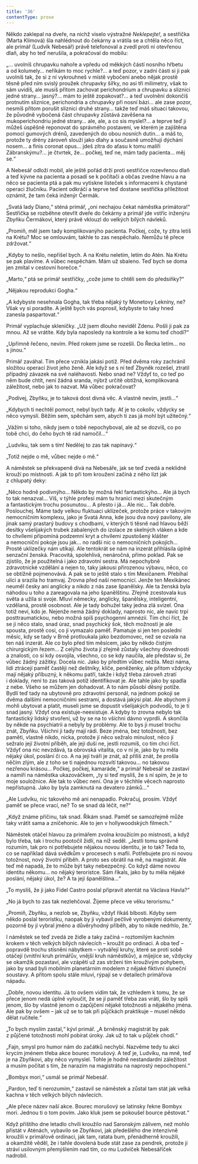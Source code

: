 ```yaml
---
title: '36'
contentType: prose
---
```


Někdo zaklepal na dveře, na nichž viselo výstražné _Neklepejte!_, a sestřička (Marta Klímová) šla nahlédnout do čekárny a vrátila se a chtěla něco říct, ale primář (Ludvík Nebesář) právě telefonoval a zvedl proti ní otevřenou dlaň, aby ho teď nerušila, a pokračoval do mobilu:

„… uvolníš chrupavku nahoře a vpředu od měkkých částí nosního hřbetu a od kolumely… neříkám to moc rychle?… a teď pozor, v zadní části si ji pak uvolníš tak, že si z ní vykrouhneš v místě vybočení anebo nějak prostě těsně před ním svislý proužek chrupavky šířky, no asi tři milimetry, však to sám uvidíš, ale musíš přitom zachovat perichondrium a chrupavku a sliznici jedné strany… jasný?… mám to ještě zopakovat?… a teď uvolnění dokončíš protnutím sliznice, perichondria a chrupavky při nosní bázi… ale zase pozor, nesmíš přitom porušit sliznici druhé strany… takže teď máš situaci takovou, že původně vybočená část chrupavky zůstává zavěšena na mukoperichondriu jedné strany… ale, ale, a co sis myslel?… a teprve teď ji můžeš úspěšně reponovat do správného postavení, ve kterém je zajištěna pomocí gumových drénů, zavedených do obou nosních dutin… a máš to, protože ty drény zároveň slouží jako dlahy a současně umožňují dýchání nosem… a finis coronat opus… jdeš zítra do aťasu k tomu malíři Zábranskýmu?… je čtvrtek, že… počkej, teď ne, mám tady pacienta… měj se.“

A Nebesář odloží mobil, ale ještě pořád drží proti sestřičce rozevřenou dlaň a teď kývne na pacienta a posadí se k počítači a občas zvedne hlavu a na něco se pacienta ptá a pak mu vytiskne lísteček s informacemi k chystané operaci žlučníku. Pacient odkráčí a teprve teď dostane sestřička příležitost oznámit, že tam čeká inženýr Čermák.

„Svatá lady Diano,“ sténá primář, „oni nechajou čekat náměstka primátora!“ Sestřička se rozběhne otevřít dveře do čekárny a primář jde vstříc inženýru Zbyňku Čermákovi, který právě vklouzl do velkých bílých návleků.

„Promiň, měl jsem tady komplikovanýho pacienta. Počkej, cože, ty zítra letíš na Krétu? Moc se omlouvám, takhle to zas nespěchalo. Nemůžu tě přece zdržovat.“

„Kdyby to nešlo, nepřišel bych. A na Krétu neletím, letím do Atén. Na Krétu se pak plavíme. A vůbec nespěchám. Mám už sbaleno. Teď bych se doma jen zmítal v cestovní horečce.“

„Marto,“ ptá se primář sestřičky, „cože jsme to chtěli sem do předsíňky?“

„Nějakou reprodukci Gogha.“

„A kdybyste nesehnala Gogha, tak třeba nějaký ty Monetovy Lekníny, ne? Však vy si poradíte. A ještě bych vás poprosil, kdybyste to taky hned zanesla paspartovat.“

Primář vyplachuje skleničky. „Už jsem dlouho neviděl Zdenu. Pošli ji pak za mnou. Až se vrátíte. Kdy byla naposledy na kontrole a ke komu teď chodí?“

„Upřímně řečeno, nevím. Před rokem jsme se rozešli. Do Řecka letím… no s jinou.“

Primář zaváhal. Tím přece vznikla jakási potíž. Před dvěma roky zachránil složitou operací život jeho ženě. Ale když se s ní teď Zbyněk rozešel, ztratil případný závazek na své naléhavosti. Nebo snad ne? Vždyť to, co teď po něm bude chtít, není žádná sranda, nýbrž určitě obtížná, komplikovaná záležitost, nebo jak to nazvat. Má vůbec pokračovat?

„Podívej, Zbyňku, je to taková dost divná věc. A vlastně nevím, jestli…“

„Kdybych ti nechtěl pomoct, nebyl bych tady. Ať je to cokoliv, vždycky se něco vymyslí. Běžím sem, spěchám sem, abych ti zas já mohl být užitečný.“

„Vážím si toho, nikdy jsem o tobě nepochyboval, ale až se dozvíš, co po tobě chci, do čeho bych tě rád namočil…“

„Ludvíku, tak sem s tím! Nedělej to zas tak napínavý.“

„Totiž nejde o mě, vůbec nejde o mě.“

A náměstek se překvapeně dívá na Nebesáře, jak se teď zvedá a neklidně krouží po místnosti. A jak to při tom kroužení začíná z něho lízt jak z chlupatý deky:

„Něco hodně podivnýho… Někdo by možná řekl fantastickýho… Ale já bych to tak nenazval… Víš, v týhle profesi mám tu hranici mezi skutečným a fantastickým trochu posunutou… A přesto i já… Ale nic… Tak dobře. Poslouchej. Máme tady velkou fluktuaci uklízeček, protože práce v takovým nemocničním komplexu, jako je Svatá Anna, kde jsou dva nový pavilony, ale jinak samý prastarý budovy s chodbami, v kterých ti těsně nad hlavou běží desítky všelijakých trubek zabalených do izolace ze skelných vláken a kde to chvílemi připomíná podzemní kryt a chvílemi zpustošený klášter a nemocniční pokoje jsou jak… no radši nic o nemocničních pokojích… Prostě uklízečky nám utíkají. Ale tentokrát se nám na inzerát přihlásila úplně senzační ženská. Pracovitá, spolehlivá, nenáročná, přímo poklad. Pak se zjistilo, že je použitelná i jako zdravotní sestra. Má nepochybně zdravotnické vzdělání a nejen to, taky jakousi přirozenou výbavu, něco, co se obtížně pojmenovává. A pak se to ještě stalo s tím Mexičanem. Přebíhal ulici a srazila ho tramvaj. Zrovna před naší nemocnicí. Jenže ten Mexikánec neuměl česky ani anglicky a nikdo z nás zase španělsky. Ale ta ženská byla náhodou u toho a zareagovala na jeho španělštinu. Zřejmě zcestovala kus světa a užila si svoje. Mluví německy, anglicky, španělsky, inteligentní, vzdělaná, prostě osobnost. Ale je tady bohužel taky jedna zlá svízel. Ona totiž neví, kdo je. Nejenže nemá žádný doklady, naprosto nic, ale navíc trpí posttraumatickou, nebo možná spíš psychogenní amnézií. Tím chci říct, že se jí něco stalo, snad úraz, snad psychický šok, těch možností je ale spousta, prostě cosi, co jí vymazalo paměť. Pamatuje si jen ten poslední měsíc, kdy se tady v Brně protloukala jako bezdomovec, než se ozvala na ten náš inzerát. Ale co bylo před tím měsícem, jako by někdo čistým chirurgickým řezem… Z celýho života jí zřejmě zůstaly všechny dovednosti a znalosti, co si kdy osvojila, všechno, co se kdy naučila, ale představ si, že vůbec žádný zážitky. Docela nic. Jako by předtím vůbec nežila. Mezi náma, lidi ztrácejí paměť častěji než deštníky, klíče, peněženky, ale přitom vždycky mají nějaký příbuzný, k někomu patří, takže i když třeba zároveň ztratí i doklady, není to zas taková potíž identifikovat je. Ale tahle jako by spadla z nebe. Všeho se můžem jen dohadovat. A to nám působí děsný potíže. Bydlí teď tady na ubytovně pro zdravotní personál, na jednom pokoji se dvěma dalšími nemocničními sestrami, a dostává jakýsi plat. Ale abychom ji mohli ubytovat a platit, museli jsme se dopustit všelijakých podvodů, to je ti snad jasný. Vždyť ona existuje-neexistuje. A kdyby to zrovna nebylo tak fantastický lidský stvoření, už by se na to všichni dávno vyprdli. A skončila by někde na psychiatrii a nebyly by problémy. Ale to bys ji musel trochu znát, Zbyňku. Všichni ji tady mají rádi. Beze jména, bez totožnosti, bez paměti, vlastně nikdo, nicka, protože jí něco sežralo minulost, něco jí sežralo její životní příběh, ale její duši ne, jestli rozumíš, co tím chci říct. Vždyť ona nic nevzdává, ta obrovská vitalita, co v ní je, jako by tu měla nějaký úkol, poslání či co. A na její tváři je znát, až příliš znát, že prošla něčím zlým, ale z toho se ti najednou rozsvítí takovou… no takovou nezřenou krásou… Počkej, počkej, kamaráde,“ a primář Nebesář se zastaví a namíří na náměstka ukazováčkem, „ty si teď myslíš, že s ní spím, že je to moje souložnice. Ale tak to vůbec není. Ona je v těchhle věcech naprosto nepřístupná. Jako by byla zamknutá na devatero zámků…“

„Ale Ludvíku, nic takového mě ani nenapadlo. Pokračuj, prosím. Vždyť paměť se přece vrací, ne? To se snad dá léčit, ne?“

„Když známe příčinu, tak snad. Říkám snad. Paměť se samozřejmě může taky vrátit sama a zničehonic. Ale to jen v hollywoodských filmech.“

Náměstek otáčel hlavou za primářem zvolna kroužícím po místnosti, a když bylo třeba, tak i trochu pootočil židlí, na níž seděl. „Jestli tomu správně rozumím, tak pro ni potřebujete nějakou novou identitu, je to tak? Teda to, co se například dává svědkům v procesech s mafií. Potřebujete pro ni novou totožnost, nový životní příběh. A proto ses obrátil na mě, na magistrát. Ale teď mě napadá, že to může být taky nebezpečný. Co když dáme novou identitu někomu… no nějaký teroristce. Sám říkals, jako by tu měla nějaké poslání, nějaký úkol, že? A ta její španělština…“

„To myslíš, že ji jako Fidel Castro poslal připravit atentát na Václava Havla?“

„No já bych to zas tak nezlehčoval. Žijeme přece ve věku tero­rismu.“

„Promiň, Zbyňku, a nezlob se, Zbyňku, vždyť říkáš blbosti. Kdyby sem někdo poslal teroristku, naopak by ji vybavil pečlivě vyrobenými dokumenty, pozorně by jí vybral jméno a důvěryhodný příběh, aby to nikde nedrhlo, že.“

I náměstek se teď zvedá ze židle a taky začíná – roztomilým kachním krokem v těch velkých bílých návlecích – kroužit po ordi­naci. A oba teď – popravdě trochu stísněni nábytkem – vytvářejí kruhy, které se proti sobě otáčejí (vnitřní kruh primářův, vnější kruh náměstkův), a míjejíce se, vždycky se okamžik pozastaví, ale vzápětí už zas strženi tím krouživým pohybem, jako by snad byli mobilním planetárním modelem z nějaké fiktivní sluneční soustavy. A přitom spolu stále mluví, rýpají se v detailech primářova nápadu.

„Dobře, novou identitu. Já to ovšem vidím tak, že vzhledem k tomu, že se přece jenom nedá úplně vyloučit, že se jí paměť třeba zas vrátí, šlo by spíš jenom, šlo by vlastně jenom o zapůjčení nějaké totožnosti a nějakého jména. Ale pak by ovšem – jak už se to tak při půjčkách praktikuje – musel někdo dělat ručitele.“

„To bych myslím zastal,“ kývl primář. „A brněnský magistrát by pak z půjčené totožnosti mohl pobírat úroky. Jak už to tak u půjček chodí.“

„Fajn, smysl pro humor nám do začátků nechybí. Nazvěme tedy tu akci krycím jménem třeba akce bourec morušový. A teď je, Ludvíku, na mně, teď je na Zbyňkovi, aby něco vymyslel. Tohle je hodně nestandardní záležitost a musím počítat s tím, že narazím na magistrátu na naprostý nepochopení.“

„Bombyx mori,“ usmál se primář Nebesář.

„Pardon, teď ti nerozumím,“ zastavil se náměstek a zůstal tam stát jak velká kachna v těch velkých bílých návlecích.

„Ale přece název naší akce. Bourec morušový se latinsky řekne Bombyx mori. Jednou ti o tom povím. Jako kluk jsem se pokoušel bource pěstovat.“

Když příštího dne letadlo chvíli kroužilo nad Saronským zálivem, než mohlo přistát v Aténách, vybavilo se Zbyňkovi, jak předešlého dne intenzivně kroužili v primářově ordinaci, jak tam, ratata bum, přenádherně kroužili, a okamžitě věděl, že i tahle dovolená bude stát zase za pendrek, protože ji stráví usilovným přemýšlením nad tím, co mu Ludvíček Nebesáříček nadrobil.
